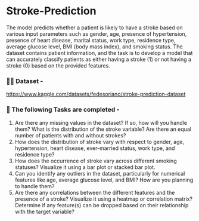 # Stroke-Prediction

The model predicts whether a patient is likely to have a stroke based on various input parameters such as gender, age, presence of hypertension, presence of heart disease, marital status, work type, residence type, average glucose level, BMI (body mass index), and smoking status. The dataset contains patient information, and the task is to develop a model that can accurately classify patients as either having a stroke (1) or not having a stroke (0) based on the provided features.

### 👩‍💻 Dataset -
https://www.kaggle.com/datasets/fedesoriano/stroke-prediction-dataset

### 📌 The following Tasks are completed -
1. Are there any missing values in the dataset? If so, how will you handle them? What is the distribution of the stroke variable? Are there an equal number of patients with and without strokes?
2. How does the distribution of stroke vary with respect to gender, age, hypertension, heart disease, ever-married status, work type, and residence type?
3. How does the occurrence of stroke vary across different smoking statuses? Visualize it using a bar plot or stacked bar plot.
4. Can you identify any outliers in the dataset, particularly for numerical features like age, average glucose level, and BMI? How are you planning to handle them?
5. Are there any correlations between the different features and the presence of a stroke? Visualize it using a heatmap or correlation matrix? Determine if any feature(s) can be dropped based on their relationship with the target variable?

